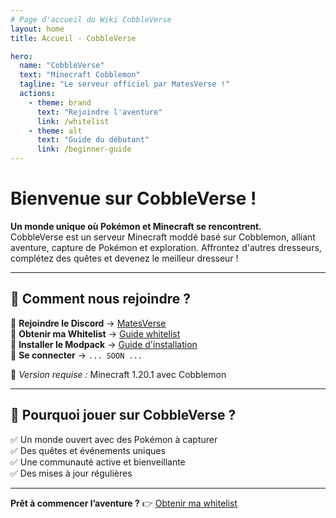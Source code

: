 ```yaml
---
# Page d'accueil du Wiki CobbleVerse
layout: home
title: Accueil - CobbleVerse

hero:
  name: "CobbleVerse"
  text: "Minecraft Cobblemon"
  tagline: "Le serveur officiel par MatesVerse !"
  actions:
    - theme: brand
      text: "Rejoindre l'aventure"
      link: /whitelist
    - theme: alt
      text: "Guide du débutant"
      link: /beginner-guide
---
```


# Bienvenue sur CobbleVerse !

**Un monde unique où Pokémon et Minecraft se rencontrent.**  
CobbleVerse est un serveur Minecraft moddé basé sur Cobblemon, alliant aventure, capture de Pokémon et exploration. Affrontez d'autres dresseurs, complétez des quêtes et devenez le meilleur dresseur !

---

## 🚀 Comment nous rejoindre ?

🔹 **Rejoindre le Discord** → [MatesVerse](https://discord.gg/Cd8p5vfGCX)  
🔹 **Obtenir ma Whitelist** → [Guide whitelist](/whitelist)  
🔹 **Installer le Modpack** → [Guide d'installation](/install)  
🔹 **Se connecter** → `... SOON ...`

📌 _Version requise :_ Minecraft 1.20.1 avec Cobblemon

---

## 📜 Pourquoi jouer sur CobbleVerse ?

✅ Un monde ouvert avec des Pokémon à capturer  
✅ Des quêtes et événements uniques  
✅ Une communauté active et bienveillante  
✅ Des mises à jour régulières

---

**Prêt à commencer l’aventure ?** 👉 [Obtenir ma whitelist](/whitelist)
